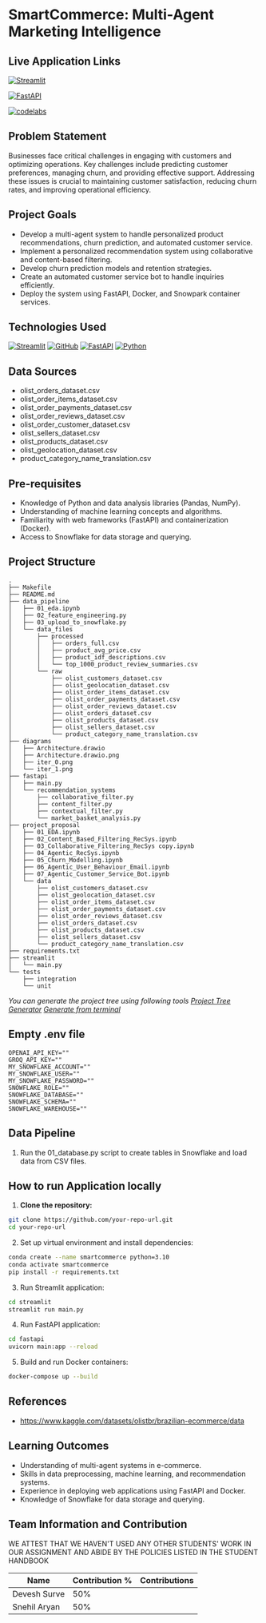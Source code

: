 # SmartCommerce: Multi-Agent Marketing Intelligence

## Live Application Links

[![Streamlit](https://img.shields.io/badge/Streamlit-FF4B4B?style=for-the-badge&logo=Streamlit&logoColor=white)]()

[![FastAPI](https://img.shields.io/badge/FastAPI-009688?style=for-the-badge&logo=FastAPI&logoColor=white)]()

[![codelabs](https://img.shields.io/badge/codelabs-4285F4?style=for-the-badge&logo=codelabs&logoColor=white)](https://codelabs-preview.appspot.com/?file_id=1N5TJkbmNsmNCn_fURhboz4v4yyjw-MnuAncG03n9IO8#0)

## Problem Statement
Businesses face critical challenges in engaging with customers and optimizing operations. Key challenges include predicting customer preferences, managing churn, and providing effective support. Addressing these issues is crucial to maintaining customer satisfaction, reducing churn rates, and improving operational efficiency.

## Project Goals
- Develop a multi-agent system to handle personalized product recommendations, churn prediction, and automated customer service.
- Implement a personalized recommendation system using collaborative and content-based filtering.
- Develop churn prediction models and retention strategies.
- Create an automated customer service bot to handle inquiries efficiently.
- Deploy the system using FastAPI, Docker, and Snowpark container services.

## Technologies Used
[![Streamlit](https://img.shields.io/badge/Streamlit-FF4B4B?style=for-the-badge&logo=Streamlit&logoColor=white)](https://streamlit.io/)
[![GitHub](https://img.shields.io/badge/GitHub-100000?style=for-the-badge&logo=github&logoColor=white)](https://github.com/)
[![FastAPI](https://img.shields.io/badge/fastapi-109989?style=for-the-badge&logo=FASTAPI&logoColor=white)](https://fastapi.tiangolo.com/)
[![Python](https://img.shields.io/badge/Python-FFD43B?style=for-the-badge&logo=python&logoColor=blue)](https://www.python.org/)

## Data Sources
- olist_orders_dataset.csv
- olist_order_items_dataset.csv
- olist_order_payments_dataset.csv
- olist_order_reviews_dataset.csv
- olist_order_customer_dataset.csv
- olist_sellers_dataset.csv
- olist_products_dataset.csv
- olist_geolocation_dataset.csv
- product_category_name_translation.csv

## Pre-requisites
- Knowledge of Python and data analysis libraries (Pandas, NumPy).
- Understanding of machine learning concepts and algorithms.
- Familiarity with web frameworks (FastAPI) and containerization (Docker).
- Access to Snowflake for data storage and querying.

## Project Structure

```
.
├── Makefile
├── README.md
├── data_pipeline
│   ├── 01_eda.ipynb
│   ├── 02_feature_engineering.py
│   ├── 03_upload_to_snowflake.py
│   └── data_files
│       ├── processed
│       │   ├── orders_full.csv
│       │   ├── product_avg_price.csv
│       │   ├── product_idf_descriptions.csv
│       │   └── top_1000_product_review_summaries.csv
│       └── raw
│           ├── olist_customers_dataset.csv
│           ├── olist_geolocation_dataset.csv
│           ├── olist_order_items_dataset.csv
│           ├── olist_order_payments_dataset.csv
│           ├── olist_order_reviews_dataset.csv
│           ├── olist_orders_dataset.csv
│           ├── olist_products_dataset.csv
│           ├── olist_sellers_dataset.csv
│           └── product_category_name_translation.csv
├── diagrams
│   ├── Architecture.drawio
│   ├── Architecture.drawio.png
│   ├── iter_0.png
│   └── iter_1.png
├── fastapi
│   ├── main.py
│   └── recommendation_systems
│       ├── collaborative_filter.py
│       ├── content_filter.py
│       ├── contextual_filter.py
│       └── market_basket_analysis.py
├── project_proposal
│   ├── 01_EDA.ipynb
│   ├── 02_Content_Based_Filtering_RecSys.ipynb
│   ├── 03_Collaborative_Filtering_RecSys copy.ipynb
│   ├── 04_Agentic_RecSys.ipynb
│   ├── 05_Churn_Modelling.ipynb
│   ├── 06_Agentic_User_Behaviour_Email.ipynb
│   ├── 07_Agentic_Customer_Service_Bot.ipynb
│   └── data
│       ├── olist_customers_dataset.csv
│       ├── olist_geolocation_dataset.csv
│       ├── olist_order_items_dataset.csv
│       ├── olist_order_payments_dataset.csv
│       ├── olist_order_reviews_dataset.csv
│       ├── olist_orders_dataset.csv
│       ├── olist_products_dataset.csv
│       ├── olist_sellers_dataset.csv
│       └── product_category_name_translation.csv
├── requirements.txt
├── streamlit
│   └── main.py
└── tests
    ├── integration
    └── unit
```

*You can generate the project tree using following tools*
*[Project Tree Generator](https://woochanleee.github.io/project-tree-generator)*
*[Generate from terminal](https://www.geeksforgeeks.org/tree-command-unixlinux/)*

## Empty .env file
```
OPENAI_API_KEY=""
GROQ_API_KEY=""
MY_SNOWFLAKE_ACCOUNT=""
MY_SNOWFLAKE_USER=""
MY_SNOWFLAKE_PASSWORD=""
SNOWFLAKE_ROLE=""
SNOWFLAKE_DATABASE=""
SNOWFLAKE_SCHEMA=""
SNOWFLAKE_WAREHOUSE=""
```

## Data Pipeline

1. Run the 01_database.py script to create tables in Snowflake and load data from CSV files.

## How to run Application locally

1. **Clone the repository:**
 ```bash
 git clone https://github.com/your-repo-url.git
 cd your-repo-url
 ```
   
2. Set up virtual environment and install dependencies:

```bash
conda create --name smartcommerce python=3.10
conda activate smartcommerce
pip install -r requirements.txt
```

3. Run Streamlit application:

```bash
cd streamlit
streamlit run main.py
```

4. Run FastAPI application:

```bash
cd fastapi
uvicorn main:app --reload
```

5. Build and run Docker containers:

```bash
docker-compose up --build
```

## References
- https://www.kaggle.com/datasets/olistbr/brazilian-ecommerce/data
     
## Learning Outcomes
- Understanding of multi-agent systems in e-commerce.
- Skills in data preprocessing, machine learning, and recommendation systems.
- Experience in deploying web applications using FastAPI and Docker.
- Knowledge of Snowflake for data storage and querying.

## Team Information and Contribution 
WE ATTEST THAT WE HAVEN'T USED ANY OTHER STUDENTS' WORK IN OUR ASSIGNMENT AND ABIDE BY THE POLICIES LISTED IN THE STUDENT HANDBOOK 

Name | Contribution %| Contributions |
--- |--- | --- |
Devesh Surve | 50% | |
Snehil Aryan | 50% | |
